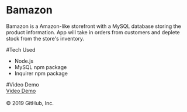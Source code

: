 # Bamazon

Bamazon is a Amazon-like storefront with a MySQL database storing the product information. App will take in orders from customers and deplete stock from the store's inventory. 


#Tech Used 
* Node.js
* MySQL npm package
* Inquirer npm package


#Video Demo
<br/>
<a href="https://drive.google.com/file/d/1sIeH-a5lzgN9BOjpiVXW_7xlWOyhXA01/view">Video Demo</a>
<br><br/>
© 2019 GitHub, Inc.